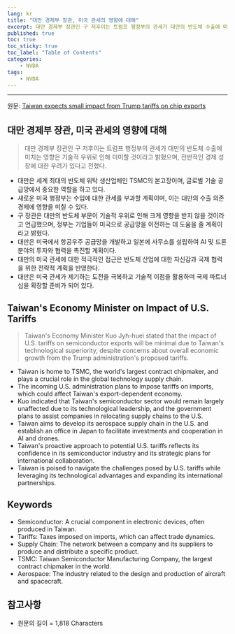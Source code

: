 ```yaml
---
lang: kr
title: "대만 경제부 장관, 미국 관세의 영향에 대해"
excerpt: 대만 경제부 장관인 구 저후이는 트럼프 행정부의 관세가 대만의 반도체 수출에 미치는 영향은 기술적 우위로 인해 미미할 것이라고 밝혔으며, 전반적인 경제 성장에 대한 우려가 있다고 전했다.
published: true
toc: true
toc_sticky: true
toc_label: "Table of Contents"
categories:
    - NVDA
tags:
    - NVDA
---
```


---

  원문: [Taiwan expects small impact from Trump tariffs on chip exports](https://www.investing.com/news/economy-news/taiwan-expects-small-impact-from-trump-tariffs-on-chip-exports-3805938)

## 대만 경제부 장관, 미국 관세의 영향에 대해

> 대만 경제부 장관인 구 저후이는 트럼프 행정부의 관세가 대만의 반도체 수출에 미치는 영향은 기술적 우위로 인해 미미할 것이라고 밝혔으며, 전반적인 경제 성장에 대한 우려가 있다고 전했다.


- 대만은 세계 최대의 반도체 위탁 생산업체인 TSMC의 본고장이며, 글로벌 기술 공급망에서 중요한 역할을 하고 있다.
- 새로운 미국 행정부는 수입에 대한 관세를 부과할 계획이며, 이는 대만의 수출 의존 경제에 영향을 미칠 수 있다.
- 구 장관은 대만의 반도체 부문이 기술적 우위로 인해 크게 영향을 받지 않을 것이라고 언급했으며, 정부는 기업들이 미국으로 공급망을 이전하는 데 도움을 줄 계획이라고 밝혔다.
- 대만은 미국에서 항공우주 공급망을 개발하고 일본에 사무소를 설립하여 AI 및 드론 분야의 투자와 협력을 촉진할 계획이다.
- 대만의 미국 관세에 대한 적극적인 접근은 반도체 산업에 대한 자신감과 국제 협력을 위한 전략적 계획을 반영한다.
- 대만은 미국 관세가 제기하는 도전을 극복하고 기술적 이점을 활용하며 국제 파트너십을 확장할 준비가 되어 있다.

## Taiwan's Economy Minister on Impact of U.S. Tariffs

> Taiwan's Economy Minister Kuo Jyh-huei stated that the impact of U.S. tariffs on semiconductor exports will be minimal due to Taiwan's technological superiority, despite concerns about overall economic growth from the Trump administration's proposed tariffs.


- Taiwan is home to TSMC, the world's largest contract chipmaker, and plays a crucial role in the global technology supply chain.
- The incoming U.S. administration plans to impose tariffs on imports, which could affect Taiwan's export-dependent economy.
- Kuo indicated that Taiwan's semiconductor sector would remain largely unaffected due to its technological leadership, and the government plans to assist companies in relocating supply chains to the U.S.
- Taiwan aims to develop its aerospace supply chain in the U.S. and establish an office in Japan to facilitate investments and cooperation in AI and drones.
- Taiwan's proactive approach to potential U.S. tariffs reflects its confidence in its semiconductor industry and its strategic plans for international collaboration.
- Taiwan is poised to navigate the challenges posed by U.S. tariffs while leveraging its technological advantages and expanding its international partnerships.

## Keywords

- Semiconductor: A crucial component in electronic devices, often produced in Taiwan.
- Tariffs: Taxes imposed on imports, which can affect trade dynamics.
- Supply Chain: The network between a company and its suppliers to produce and distribute a specific product.
- TSMC: Taiwan Semiconductor Manufacturing Company, the largest contract chipmaker in the world.
- Aerospace: The industry related to the design and production of aircraft and spacecraft.

## 참고사항

- 원문의 길이 = 1,818 Characters

